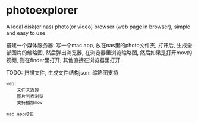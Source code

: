 # photoexplorer

A local disk(or nas) photo(or video) browser (web page in browser), simple and easy to use

搭建一个媒体服务器: 写一个mac app, 放在nas里的photo文件夹, 打开后, 生成全部图片的缩略图, 然后弹出浏览器, 在浏览器里浏览缩略图, 然后如果是打开mov的视频, 则在finder里打开, 其他直接在浏览器里打开.

TODO:
    扫描文件, 生成文件结构json:
        缩略图支持

    web:
        文件夹选择
        图片列表浏览
        支持播放mov

    mac app打包
